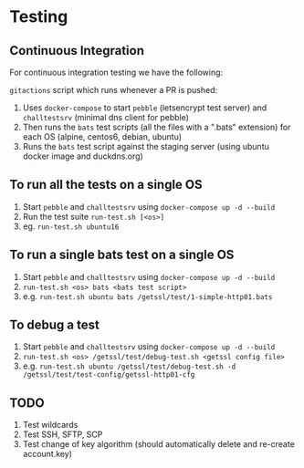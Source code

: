 # Testing

## Continuous Integration

For continuous integration testing we have the following:

`gitactions` script which runs whenever a PR is pushed:

1. Uses `docker-compose` to start `pebble` (letsencrypt test server) and `challtestsrv` (minimal dns client for pebble)
2. Then runs the `bats` test scripts (all the files with a ".bats" extension) for each OS (alpine, centos6, debian, ubuntu)
3. Runs the `bats` test script against the staging server (using ubuntu docker image and duckdns.org)

## To run all the tests on a single OS

1. Start `pebble` and `challtestsrv` using ```docker-compose up -d --build```
2. Run the test suite ```run-test.sh [<os>]```
3. eg. `run-test.sh ubuntu16`

## To run a single bats test on a single OS

1. Start `pebble` and `challtestsrv` using ```docker-compose up -d --build```
2. ```run-test.sh <os> bats <bats test script>```
3. e.g. `run-test.sh ubuntu bats /getssl/test/1-simple-http01.bats`

## To debug a test

1. Start `pebble` and `challtestsrv` using ```docker-compose up -d --build```
2. ```run-test.sh <os> /getssl/test/debug-test.sh <getssl config file>```
3. e.g. `run-test.sh ubuntu /getssl/test/debug-test.sh -d /getssl/test/test-config/getssl-http01-cfg`

## TODO

1. Test wildcards
2. Test SSH, SFTP, SCP
3. Test change of key algorithm (should automatically delete and re-create account.key)
